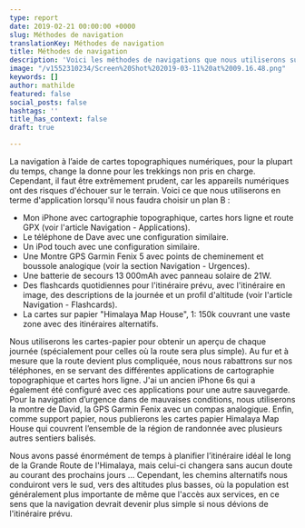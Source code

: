 ```yaml
---
type: report
date: 2019-02-21 00:00:00 +0000
slug: Méthodes de navigation
translationKey: Méthodes de navigation
title: Méthodes de navigation
description: 'Voici les méthodes de navigations que nous utiliserons sur la route. '
image: "/v1552310234/Screen%20Shot%202019-03-11%20at%2009.16.48.png"
keywords: []
author: mathilde
featured: false
social_posts: false
hashtags: ''
title_has_context: false
draft: true

---
```

La navigation à l’aide de cartes topographiques numériques, pour la plupart du temps, change la donne pour les trekkings non pris en charge. Cependant, il faut être extrêmement prudent, car les appareils numériques ont des risques d'échouer sur le terrain. Voici ce que nous utiliserons en terme d'application lorsqu'il nous faudra choisir un plan B : 

* Mon iPhone avec cartographie topographique, cartes hors ligne et route GPX (voir l'article Navigation -  Applications).
* Le téléphone de Dave avec une configuration similaire.
* Un iPod touch avec une configuration similaire.
* Une Montre GPS Garmin Fenix 5 avec points de cheminement et boussole analogique (voir la section Navigation - Urgences).
* Une batterie de secours 13 000mAh avec panneau solaire de 21W.
* Des flashcards quotidiennes pour l'itinéraire prévu, avec l'itinéraire en image, des descriptions de la journée et un profil d'altitude (voir l'article Navigation - Flashcards).
* La cartes sur papier "Himalaya Map House", 1: 150k couvrant une vaste zone avec des itinéraires alternatifs.

Nous utiliserons les cartes-papier pour obtenir un aperçu de chaque journée (spécialement pour celles où la route sera plus simple). Au fur et à mesure que la route devient plus compliquée, nous nous rabattrons sur nos téléphones, en se servant des différentes applications de cartographie topographique et cartes hors ligne. J'ai un ancien iPhone 6s qui a également été configuré avec ces applications pour une autre sauvegarde. Pour la navigation d’urgence dans de mauvaises conditions, nous utiliserons la montre de David, la GPS Garmin Fenix avec un compas analogique. Enfin, comme support papier, nous publierons les cartes papier Himalaya Map House qui couvrent l’ensemble de la région de randonnée avec plusieurs autres sentiers balisés.

Nous avons passé énormément de temps à planifier l’itinéraire idéal le long de la Grande Route de l'Himalaya, mais celui-ci changera sans aucun doute au courant des prochains jours ... Cependant, les chemins alternatifs nous conduiront vers le sud, vers des altitudes plus basses, où la population est généralement plus importante de même que l'accès aux services, en ce sens que la navigation devrait devenir plus simple si nous dévions de l'itinéraire prévu.